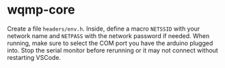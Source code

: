 # wqmp-core
Create a file `headers/env.h`. Inside, define a macro `NETSSID` with your network name and `NETPASS` with the network password if needed. When running, make sure to select the COM port you have the arduino plugged into. Stop the serial monitor before rerunning or it may not connect without restarting VSCode.